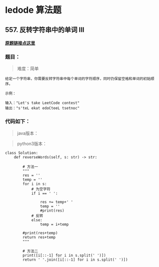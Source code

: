 # ledode 算法题

## 557. 反转字符串中的单词 III

#### [原题链接点这里](https://leetcode-cn.com/problems/reverse-words-in-a-string-iii/)


### 题目：
> 难度：简单

    给定一个字符串，你需要反转字符串中每个单词的字符顺序，同时仍保留空格和单词的初始顺序。 

    示例：

    输入："Let's take LeetCode contest"
    输出："s'teL ekat edoCteeL tsetnoc"






### 代码如下：
> java版本：


> python3版本：

    class Solution:
        def reverseWords(self, s: str) -> str:

            # 方法一
            """
            res = ''
            temp = ''
            for i in s:
                # 为空字符
                if i == ' ':

                    res += temp+' '
                    temp = ''
                    #print(res)
                # 反转
                else:
                    temp = i+temp

            #print(res+temp)
            return res+temp
            """

            # 方法二
            print([i[::-1] for i in s.split(' ')])
            return ' '.join([i[::-1] for i in s.split(' ')])
